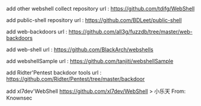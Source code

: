 add other webshell collect repository
url : https://github.com/tdifg/WebShell

add public-shell repository
url : https://github.com/BDLeet/public-shell

add web-backdoors
url : https://github.com/all3g/fuzzdb/tree/master/web-backdoors

add web-shell
url : https://github.com/BlackArch/webshells

add webshellSample
url : https://github.com/tanjiti/webshellSample

add Ridter'Pentest backdoor tools
url : https://github.com/Ridter/Pentest/tree/master/backdoor

add xl7dev'WebShell
https://github.com/xl7dev/WebShell  > 小乐天 From: Knownsec
